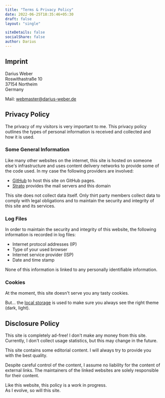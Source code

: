 ```yaml
---
title: "Terms & Privacy Policy"
date: 2022-06-25T18:35:46+05:30
draft: false
layout: "single"

siteDetails: false
socialShare: false
author: Darius
---
```


## Imprint
  
Darius Weber  
Roswithastraße 10  
37154 Northeim  
Germany  

Mail: <a href="mailto:webmaster@darius-weber.de">webmaster@darius-weber.de</a>

## Privacy Policy

The privacy of my visitors is very important to me. This privacy policy outlines the types of personal information is received and collected and how it is used.

### Some General Information

Like many other websites on the internet, this site is hosted on someone else's infrastructure and uses content delivery networks to provide some of the code used. In my case the following providers are involved:
- [GitHub][gh-pages-policy] to host this site on GitHub pages.
- [Strato][strato-privacy] provides the mail servers and this domain

This site does not collect data itself. Only thirt party members collect data to comply with legal obligations and to maintain the security and integrity of this site and its services.

### Log Files

In order to maintain the security and integrity of this website, the following information is recorded in log files:
- Internet protocol addresses (IP)
- Type of your used browser
- Internet service provider (ISP)
- Date and time stamp

None of this information is linked to any personally identifiable information.

### Cookies

At the moment, this site doesn't serve you any tasty cookies.

But... the [local storage][localstorage] is used to make sure you always see the right theme (dark, light).

## Disclosure Policy

This site is completely ad-free! I don't make any money from this site.  
Currently, I don't collect usage statistics, but this may change in the future.

This site contains some editorial content. I will always try to provide you with the best quality.

Despite careful control of the content, I assume no liability for the content of external links. The maintainers of the linked websites are solely responsible for their content.

Like this website, this policy is a work in progress.  
As I evolve, so will this site.

[gh-pages-policy]: https://docs.github.com/en/github/site-policy/github-privacy-statement
[strato-privacy]: https://www.strato.de/datenschutz/
[localstorage]: https://developer.mozilla.org/en-US/docs/Web/API/Window/localStorage
